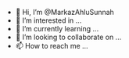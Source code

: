 - 👋 Hi, I’m @MarkazAhluSunnah
- 👀 I’m interested in ...
- 🌱 I’m currently learning ...
- 💞️ I’m looking to collaborate on ...
- 📫 How to reach me ...

<!---
MarkazAhluSunnah/MarkazAhluSunnah is the official github account for Institute of Ahlu Sunnah Wal Jama'ah of Nigeria.
It is an organization centered on knowledge, Humanitarian and development of the Muslim Ummah in Nigeria with the help of the Almighty.
This organization was founded in year 2000 by our Amiable Sheikh DR. FAADHIL ABIOLA NURUDEEN AL-IMAM and the organization was known for its Sunnah propagation with the commitment of other distinguished Sheikhs in Nigeria. This led the organization to establishing dozens of programs in order to aid the youth, teenagers and kids of the Ummah which include:

MAHD AHLU SUNNAH WAL JAMA’AH: An Arabic school which also comprises special class for youth without Arabic and Islamic knowledge to acquire sound knowledge with Thanawiyyah certificate within 5 years.
KNOWLEDGE CIRCLE: The Markaz organizes beneficial circles of knowledge featuring scholars from around the country.
AL MEDINAH INTERNATIONAL COLLEGE: A standard Islamic School where Islamic and Western education are combined with intensive Qur’an and Hadith memorization for day and boarding students.
HUFAADH MAHD: This is a fully funded scholarship for Qur’an memorization within 9 months.
PREPARING THE FUTURE SCHOLAR: A fully funded scholarship program for Qur’an memorization alongside with Bulugul Maram, Kitabul Tawheed and other beneficial books of knowledge.
ANNUAL IMAM MALIK SEMINAR: This is a seminar where students of knowledge all over the country converge to attain beneficial knowledge from our invited distinguished sheikhs from Saudi Arabia, Kuwait and so on.
HUMANITARIAN AND ISLAMIC COMMUNITY DEVELOPMENT: We engages in construction of Masjid all over the country, construction of Madrasahs, construction of local water dispensing units, sponsoring and feeding of orphans and widows, Iftar dinner during Ramadan and many more.
--->
